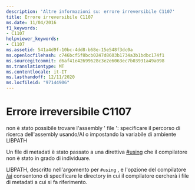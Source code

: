 ```yaml
---
description: 'Altre informazioni su: errore irreversibile C1107'
title: Errore irreversibile C1107
ms.date: 11/04/2016
f1_keywords:
- C1107
helpviewer_keywords:
- C1107
ms.assetid: 541a4d9f-10bc-4dd8-b68e-15e548f3dc0a
ms.openlocfilehash: c746bcf5f8bcb0247d8603b1734a3b1bdbc174f1
ms.sourcegitcommit: d6af41e42699628c3e2e6063ec7b03931a49a098
ms.translationtype: MT
ms.contentlocale: it-IT
ms.lasthandoff: 12/11/2020
ms.locfileid: "97144906"
---
```

# <a name="fatal-error-c1107"></a>Errore irreversibile C1107

non è stato possibile trovare l'assembly ' file ': specificare il percorso di ricerca dell'assembly usando/AI o impostando la variabile di ambiente LIBPATH

Un file di metadati è stato passato a una direttiva [#using](../../preprocessor/hash-using-directive-cpp.md) che il compilatore non è stato in grado di individuare.

LIBPATH, descritto nell'argomento per `#using` , e l'opzione del compilatore [/ai](../../build/reference/ai-specify-metadata-directories.md) consentono di specificare le directory in cui il compilatore cercherà i file di metadati a cui si fa riferimento.

